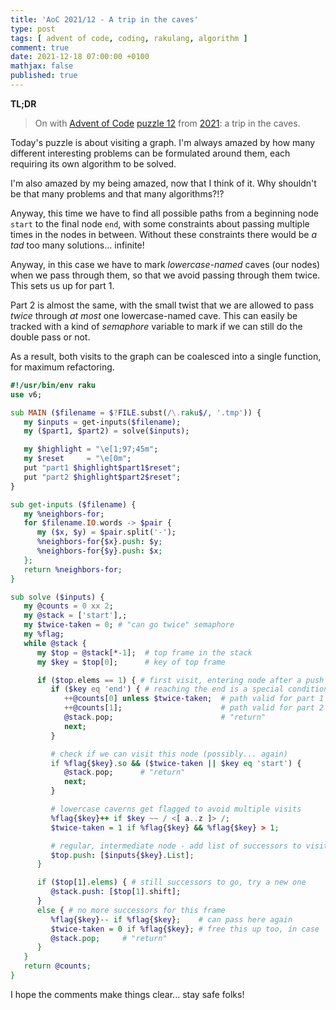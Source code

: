 ```yaml
---
title: 'AoC 2021/12 - A trip in the caves'
type: post
tags: [ advent of code, coding, rakulang, algorithm ]
comment: true
date: 2021-12-18 07:00:00 +0100
mathjax: false
published: true
---
```


**TL;DR**

> On with [Advent of Code][] [puzzle 12][puzzle] from [2021][aoc2021]:
> a trip in the caves.

Today's puzzle is about visiting a graph. I'm always amazed by how many
different interesting problems can be formulated around them, each
requiring its own algorithm to be solved.

I'm also amazed by my being amazed, now that I think of it. Why
shouldn't be that many problems and that many algorithms?!?

Anyway, this time we have to find all possible paths from a beginning
node `start` to the final node `end`, with some constraints about
passing multiple times in the nodes in between. Without these
constraints there would be *a tad* too many solutions... infinite!

Anyway, in this case we have to mark *lowercase-named* caves (our nodes)
when we pass through them, so that we avoid passing through them twice.
This sets us up for part 1.

Part 2 is almost the same, with the small twist that we are allowed to
pass *twice* through *at most* one lowercase-named cave. This can easily
be tracked with a kind of *semaphore* variable to mark if we can still
do the double pass or not.

As a result, both visits to the graph can be coalesced into a single
function, for maximum refactoring.

```raku
#!/usr/bin/env raku
use v6;

sub MAIN ($filename = $?FILE.subst(/\.raku$/, '.tmp')) {
   my $inputs = get-inputs($filename);
   my ($part1, $part2) = solve($inputs);

   my $highlight = "\e[1;97;45m";
   my $reset     = "\e[0m";
   put "part1 $highlight$part1$reset";
   put "part2 $highlight$part2$reset";
}

sub get-inputs ($filename) {
   my %neighbors-for;
   for $filename.IO.words -> $pair {
      my ($x, $y) = $pair.split('-');
      %neighbors-for{$x}.push: $y;
      %neighbors-for{$y}.push: $x;
   };
   return %neighbors-for;
}

sub solve ($inputs) {
   my @counts = 0 xx 2;
   my @stack = ['start'],;
   my $twice-taken = 0; # "can go twice" semaphore
   my %flag;
   while @stack {
      my $top = @stack[*-1];  # top frame in the stack
      my $key = $top[0];      # key of top frame

      if ($top.elems == 1) { # first visit, entering node after a push
         if ($key eq 'end') { # reaching the end is a special condition
            ++@counts[0] unless $twice-taken;  # path valid for part 1
            ++@counts[1];                      # path valid for part 2
            @stack.pop;                        # "return"
            next;
         }

         # check if we can visit this node (possibly... again)
         if %flag{$key}.so && ($twice-taken || $key eq 'start') {
            @stack.pop;      # "return"
            next;
         }

         # lowercase caverns get flagged to avoid multiple visits
         %flag{$key}++ if $key ~~ / <[ a..z ]> /;
         $twice-taken = 1 if %flag{$key} && %flag{$key} > 1;

         # regular, intermediate node - add list of successors to visit
         $top.push: [$inputs{$key}.List];
      }

      if ($top[1].elems) { # still successors to go, try a new one
         @stack.push: [$top[1].shift];
      }
      else { # no more successors for this frame
         %flag{$key}-- if %flag{$key};    # can pass here again
         $twice-taken = 0 if %flag{$key}; # free this up too, in case
         @stack.pop;     # "return"
      }
   }
   return @counts;
}
```

I hope the comments make things clear... stay safe folks!


[puzzle]: https://adventofcode.com/2021/day/12
[aoc2021]: https://adventofcode.com/2021/
[Advent of Code]: https://adventofcode.com/
[Raku]: https://www.raku.org/
